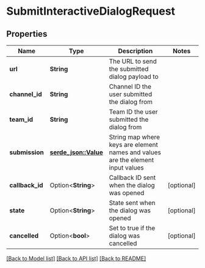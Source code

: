 # SubmitInteractiveDialogRequest

## Properties

Name | Type | Description | Notes
------------ | ------------- | ------------- | -------------
**url** | **String** | The URL to send the submitted dialog payload to | 
**channel_id** | **String** | Channel ID the user submitted the dialog from | 
**team_id** | **String** | Team ID the user submitted the dialog from | 
**submission** | [**serde_json::Value**](.md) | String map where keys are element names and values are the element input values | 
**callback_id** | Option<**String**> | Callback ID sent when the dialog was opened | [optional]
**state** | Option<**String**> | State sent when the dialog was opened | [optional]
**cancelled** | Option<**bool**> | Set to true if the dialog was cancelled | [optional]

[[Back to Model list]](../README.md#documentation-for-models) [[Back to API list]](../README.md#documentation-for-api-endpoints) [[Back to README]](../README.md)


